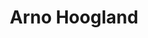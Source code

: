 ---
category: residents
layout: post
title: Arno Hoogland
profession: creator / artificer
website: www.arnohoogland.com
image:
  - /images/residents/arnohoogland_01.png
  - /images/residents/arnohoogland_02.png
  - /images/residents/arnohoogland_03.png
  - /images/residents/arnohoogland_04.png
  - /images/residents/arnohoogland_05.png
---